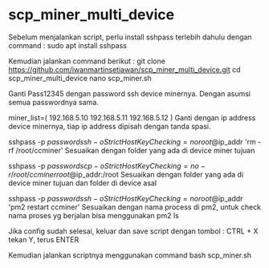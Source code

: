 # scp_miner_multi_device

Sebelum menjalankan script, perlu install sshpass terlebih dahulu dengan command :
sudo apt install sshpass

Kemudian jalankan command berikut :
git clone https://github.com/iwanmartinsetiawan/scp_miner_multi_device.git
cd scp_miner_multi_device
nano scp_miner.sh

Ganti Pass12345 dengan password ssh device minernya.
Dengan asumsi semua passwordnya sama.

miner_list=( 192.168.5.10 192.168.5.11 192.168.5.12 )
Ganti dengan ip address device minernya, tiap ip address dipisah dengan tanda spasi.

sshpass -p ${password} ssh -o StrictHostKeyChecking=no root@$ip_addr 'rm -rf /root/ccminer'
Sesuaikan dengan folder yang ada di device miner tujuan

sshpass -p ${password} scp -o StrictHostKeyChecking=no -r /root/ccminer root@$ip_addr:/root
Sesuaikan dengan folder yang ada di device miner tujuan dan folder di device asal

sshpass -p ${password} ssh -o StrictHostKeyChecking=no root@$ip_addr 'pm2 restart ccminer'
Sesuaikan dengan nama process di pm2, untuk check nama proses yg berjalan bisa menggunakan pm2 ls

Jika config sudah selesai, keluar dan save script dengan tombol :
CTRL + X
tekan Y, terus ENTER 

Kemudian jalankan scriptnya menggunakan command
bash scp_miner.sh
